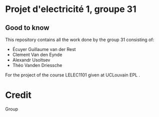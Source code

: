 # Projet d'electricité 1, groupe 31

## Good to know
This repository contains all the work done by the group 31 consisting of:
- Écuyer Guillaume van der Rest
- Clement Van den Eynde
- Alexandr Usoltsev
- Théo Vanden Driessche

For the project of the course LELEC1101 given at UCLouvain EPL .

# Credit

Group